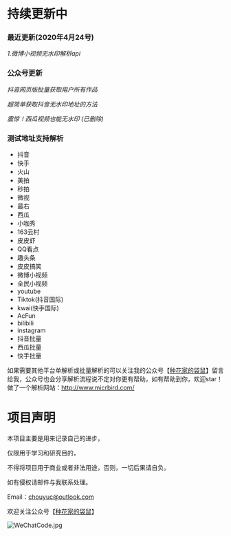 # 持续更新中

### 最近更新(2020年4月24号)

*1.微博小视频无水印解析api*


### 公众号更新

*抖音网页版批量获取用户所有作品*

*超简单获取抖音无水印地址的方法*

*震惊！西瓜视频也能无水印 (已删除)*

### 测试地址支持解析

* 抖音 
* 快手 
* 火山
* 美拍
* 秒拍
* 微视
* 最右
* 西瓜
* 小咖秀
* 163云村
* 皮皮虾
* QQ看点
* 趣头条
* 皮皮搞笑
* 微博小视频
* 全民小视频
* youtube
* Tiktok(抖音国际)
* kwai(快手国际)
* AcFun
* bilibili
* instagram
* 抖音批量
* 西瓜批量
* 快手批量

如果需要其他平台单解析或批量解析的可以关注我的公众号【[种花家的袋鼠](https://github.com/chouYuc/ChouYuc_Api/blob/master/WeChatCode.jpg)】留言给我，公众号也会分享解析流程说不定对你更有帮助，如有帮助到你，欢迎star！
做了一个解析网站：http://www.micrbird.com/

# 项目声明
本项目主要是用来记录自己的进步，

仅限用于学习和研究目的，

不得将项目用于商业或者非法用途，否则，一切后果请自负。

如有侵权请邮件与我联系处理。

Email：chouyuc@outlook.com


欢迎关注公众号【[种花家的袋鼠](https://github.com/chouYuc/ChouYuc_Api/blob/master/WeChatCode.jpg)】

![WeChatCode.jpg](https://github.com/chouYuc/ChouYuc_Api/blob/master/WeChatCode.jpg)
